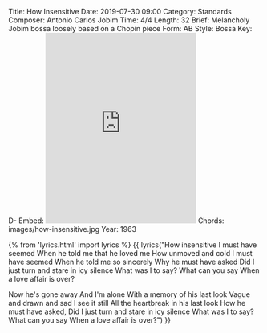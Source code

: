 Title: How Insensitive
Date: 2019-07-30 09:00
Category: Standards
Composer: Antonio Carlos Jobim
Time: 4/4
Length: 32
Brief: Melancholy Jobim bossa loosely based on a Chopin piece
Form: AB
Style: Bossa
Key: D-
Embed: <iframe src="https://open.spotify.com/embed/playlist/4vMUjhgHhjtw2fWXBoklOJ" width="300" height="380" frameborder="0" allowtransparency="true" allow="encrypted-media"></iframe>
Chords: images/how-insensitive.jpg
Year: 1963

{% from 'lyrics.html' import lyrics %}
{{ lyrics("How insensitive
I must have seemed
When he told me that he loved me
How unmoved and cold
I must have seemed
When he told me so sincerely
Why he must have asked
Did I just turn and stare in icy silence
What was I to say?
What can you say
When a love affair is over?

Now he's gone away
And I'm alone
With a memory of his last look
Vague and drawn and sad
I see it still
All the heartbreak in his last look
How he must have asked,
Did I just turn and stare in icy silence
What was I to say?
What can you say
When a love affair is over?") }}
